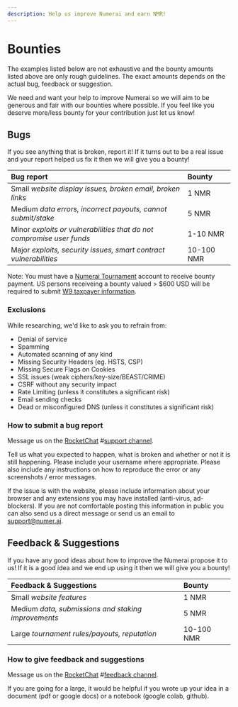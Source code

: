 ```yaml
---
description: Help us improve Numerai and earn NMR!
---
```


# Bounties

The examples listed below are not exhaustive and the bounty amounts listed above are only rough guidelines. The exact amounts depends on the actual bug, feedback or suggestion.

We need and want your help to improve Numerai so we will aim to be generous and fair with our bounties where possible. If you feel like you deserve more/less bounty for your contribution just let us know!

## Bugs

If you see anything that is broken, report it! If it turns out to be a real issue and your report helped us fix it then we will give you a bounty!

| Bug report | Bounty |
| :--- | :--- |
| Small _website display issues, broken email, broken links_ | 1 NMR |
| Medium _data errors, incorrect payouts, cannot submit/stake_ | 5 NMR |
| Minor _exploits or vulnerabilities that do not compromise user funds_ | 1-10 NMR |
| Major _exploits, security issues, smart contract vulnerabilities_ | 10-100 NMR |

Note: You must have a [Numerai Tournament](https://numer.ai/tournament/) account to receive bounty payment. US persons receiveing a bounty valued > $600 USD will be required to submit [W9 taxpayer information](us-taxes.md).

### Exclusions
While researching, we'd like to ask you to refrain from:

 - Denial of service
 - Spamming
 - Automated scanning of any kind
 - Missing Security Headers (eg. HSTS, CSP)
 - Missing Secure Flags on Cookies
 - SSL issues (weak ciphers/key-size/BEAST/CRIME)
 - CSRF without any security impact
 - Rate Limiting (unless it constitutes a significant risk)
 - Email sending checks
 - Dead or misconfigured DNS (unless it constitutes a significant risk)

### How to submit a bug report

Message us on the [RocketChat](https://community.numer.ai/) \#[support channel](https://community.numer.ai/channel/support).

Tell us what you expected to happen, what is broken and whether or not it is still happening. Please include your username where appropriate. Please also include any instructions on how to reproduce the error or any screenshots / error messages.

If the issue is with the website, please include information about your browser and any extensions you may have installed \(anti-virus, ad-blockers\). If you are not comfortable posting this information in public you can also send us a direct message or send us an email to support@numer.ai.

## Feedback & Suggestions

If you have any good ideas about how to improve the Numerai propose it to us! If it is a good idea and we end up using it then we will give you a bounty!

| Feedback & Suggestions | Bounty |
| :--- | :--- |
| Small _website features_ | 1 NMR |
| Medium _data, submissions and staking improvements_ | 5 NMR |
| Large _tournament rules/payouts, reputation_ | 10-100 NMR |

### How to give feedback and suggestions

Message us on the [RocketChat](https://community.numer.ai/) \#[feedback channel](https://community.numer.ai/channel/feedback).

If you are going for a large, it would be helpful if you wrote up your idea in a document \(pdf or google docs\) or a notebook \(google colab, github\).

